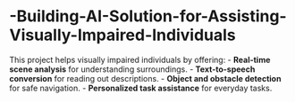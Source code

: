 # -Building-AI-Solution-for-Assisting-Visually-Impaired-Individuals
This project helps visually impaired individuals by offering:  - **Real-time scene analysis** for understanding surroundings. - **Text-to-speech conversion** for reading out descriptions. - **Object and obstacle detection** for safe navigation. - **Personalized task assistance** for everyday tasks.
